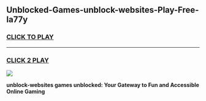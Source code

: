 
## Unblocked-Games-unblock-websites-Play-Free-la77y
<h3>
<a href="https://premium76.site?title=unblock-websites&ref=18A1">CLICK TO PLAY</a></h3>
<hr>

<h3>
<a href="https://premium76.site?title=unblock-websites&ref=18A1">CLICK 2 PLAY</a>
  
</h3>

<a href="https://premium76.site?title=unblock-websites&ref=18A1"><img src="https://clearcache.store/games.png"></a>


**unblock-websites games unblocked: Your Gateway to Fun and Accessible Online Gaming**
